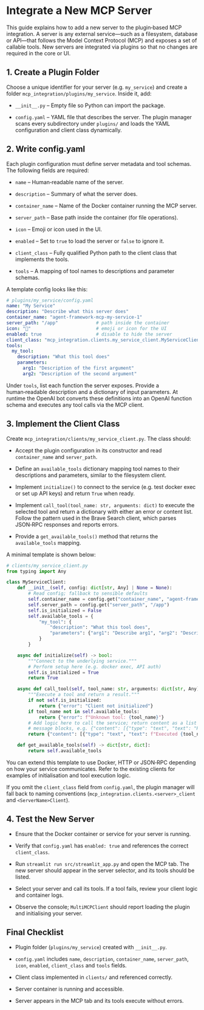 # Integrate a New MCP Server

This guide explains how to add a new server to the plugin‑based MCP integration. A server is any external service—such as a filesystem, database or API—that follows the Model Context Protocol (MCP) and exposes a set of callable tools. New servers are integrated via plugins so that no changes are required in the core or UI.

## 1. Create a Plugin Folder

Choose a unique identifier for your server (e.g. `my_service`) and create a folder `mcp_integration/plugins/my_service`. Inside it, add:

- `__init__.py` – Empty file so Python can import the package.

- `config.yaml` – YAML file that describes the server. The plugin manager scans every subdirectory under `plugins/` and loads the YAML configuration and client class dynamically.
## 2. Write config.yaml

Each plugin configuration must define server metadata and tool schemas. The following fields are required:

- `name` – Human‑readable name of the server.

- `description` – Summary of what the server does.

- `container_name` – Name of the Docker container running the MCP server.

- `server_path` – Base path inside the container (for file operations).

- `icon` – Emoji or icon used in the UI.

- `enabled` – Set to `true` to load the server or `false` to ignore it.

- `client_class` – Fully qualified Python path to the client class that implements the tools.

- `tools` – A mapping of tool names to descriptions and parameter schemas.

A template config looks like this:

```yaml
# plugins/my_service/config.yaml
name: "My Service"
description: "Describe what this server does"
container_name: "agent-framework-mcp-my-service-1"
server_path: "/app"              # path inside the container
icon: "🧩"                        # emoji or icon for the UI
enabled: true                    # disable to hide the server
client_class: "mcp_integration.clients.my_service_client.MyServiceClient"
tools:
  my_tool:
    description: "What this tool does"
    parameters:
      arg1: "Description of the first argument"
      arg2: "Description of the second argument"
```

Under `tools`, list each function the server exposes. Provide a human‑readable description and a dictionary of input parameters. At runtime the OpenAI bot converts these definitions into an OpenAI function schema and executes any tool calls via the MCP client.
## 3. Implement the Client Class

Create `mcp_integration/clients/my_service_client.py`. The class should:

- Accept the plugin configuration in its constructor and read `container_name` and `server_path`.

- Define an `available_tools` dictionary mapping tool names to their descriptions and parameters, similar to the filesystem client.

- Implement `initialize()` to connect to the service (e.g. test docker exec or set up API keys) and return `True` when ready.

- Implement `call_tool(tool_name: str, arguments: dict)` to execute the selected tool and return a dictionary with either an error or content list. Follow the pattern used in the Brave Search client, which parses JSON‑RPC responses and reports errors.

- Provide a `get_available_tools()` method that returns the `available_tools` mapping.

A minimal template is shown below:

```python
# clients/my_service_client.py
from typing import Any

class MyServiceClient:
    def __init__(self, config: dict[str, Any] | None = None):
        # Read config; fallback to sensible defaults
        self.container_name = config.get("container_name", "agent-framework-mcp-my-service-1")
        self.server_path = config.get("server_path", "/app")
        self.is_initialized = False
        self.available_tools = {
            "my_tool": {
                "description": "What this tool does",
                "parameters": {"arg1": "Describe arg1", "arg2": "Describe arg2"}
            }
        }

    async def initialize(self) -> bool:
        """Connect to the underlying service."""
        # Perform setup here (e.g. docker exec, API auth)
        self.is_initialized = True
        return True

    async def call_tool(self, tool_name: str, arguments: dict[str, Any]) -> dict[str, Any]:
        """Execute a tool and return a result."""
        if not self.is_initialized:
            return {"error": "Client not initialized"}
        if tool_name not in self.available_tools:
            return {"error": f"Unknown tool: {tool_name}"}
        # Add logic here to call the service; return content as a list of
        # message blocks, e.g. {"content": [{"type": "text", "text": "Result"}]}
        return {"content": [{"type": "text", "text": f"Executed {tool_name} with {arguments}"}]}

    def get_available_tools(self) -> dict[str, dict]:
        return self.available_tools
```

You can extend this template to use Docker, HTTP or JSON‑RPC depending on how your service communicates. Refer to the existing clients for examples of initialisation and tool execution logic.

If you omit the `client_class` field from `config.yaml`, the plugin manager will fall back to naming conventions (`mcp_integration.clients.<server>_client` and `<ServerName>Client`).

## 4. Test the New Server

- Ensure that the Docker container or service for your server is running.

- Verify that `config.yaml` has `enabled: true` and references the correct `client_class`.

- Run `streamlit run src/streamlit_app.py` and open the MCP tab. The new server should appear in the server selector, and its tools should be listed.

- Select your server and call its tools. If a tool fails, review your client logic and container logs.

- Observe the console; `MultiMCPClient` should report loading the plugin and initialising your server.

## Final Checklist

- Plugin folder (`plugins/my_service`) created with `__init__.py`.

- `config.yaml` includes `name`, `description`, `container_name`, `server_path`, `icon`, `enabled`, `client_class` and `tools` fields.

- Client class implemented in `clients/` and referenced correctly.

- Server container is running and accessible.

- Server appears in the MCP tab and its tools execute without errors.
